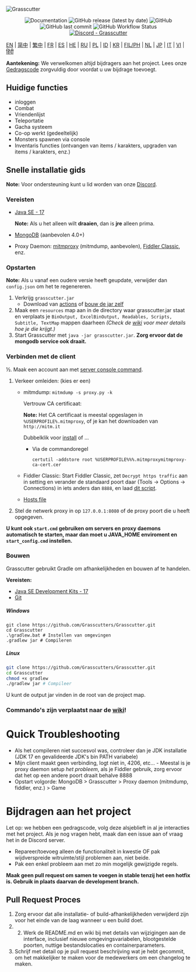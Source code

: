 ![Grasscutter](https://socialify.git.ci/Grasscutters/Grasscutter/image?description=1&forks=1&issues=1&language=1&logo=https%3A%2F%2Fs2.loli.net%2F2022%2F04%2F25%2FxOiJn7lCdcT5Mw1.png&name=1&owner=1&pulls=1&stargazers=1&theme=Light)
<div align="center"><img alt="Documentation" src="https://img.shields.io/badge/Wiki-Grasscutter-blue?style=for-the-badge&link=https://github.com/Grasscutters/Grasscutter/wiki&link=https://github.com/Grasscutters/Grasscutter/wiki"> <img alt="GitHub release (latest by date)" src="https://img.shields.io/github/v/release/Grasscutters/Grasscutter?logo=java&style=for-the-badge"> <img alt="GitHub" src="https://img.shields.io/github/license/Grasscutters/Grasscutter?style=for-the-badge"> <img alt="GitHub last commit" src="https://img.shields.io/github/last-commit/Grasscutters/Grasscutter?style=for-the-badge"> <img alt="GitHub Workflow Status" src="https://img.shields.io/github/actions/workflow/status/Grasscutters/Grasscutter/build.yml?branch=development&logo=github&style=for-the-badge"></div>

<div align="center"><a href="https://discord.gg/T5vZU6UyeG"><img alt="Discord - Grasscutter" src="https://img.shields.io/discord/965284035985305680?label=Discord&logo=discord&style=for-the-badge"></a></div>

[EN](../README.md) | [简中](README_zh-CN.md) | [繁中](README_zh-TW.md) | [FR](README_fr-FR.md) | [ES](README_es-ES.md) | [HE](README_HE.md) | [RU](README_ru-RU.md) | [PL](README_pl-PL.md) | [ID](README_id-ID.md) | [KR](README_ko-KR.md) | [FIL/PH](README_fil-PH.md) | [NL](README_NL.md) | [JP](README_ja-JP.md) | [IT](README_it-IT.md) | [VI](README_vi-VN.md) | [हिंदी](README_hn-IN.md)

**Aantekening:** We verwelkomen altijd bijdragers aan het project. Lees onze [Gedragscode](https://github.com/Grasscutters/Grasscutter/blob/development/README_NL.md#bijdragen-aan-het-project) zorgvuldig door voordat u uw bijdrage toevoegt.

## Huidige functies

* inloggen
* Combat
* Vriendenlijst
* Teleportatie
* Gacha systeem
* Co-op werkt (gedeeltelijk)
* Monsters spawnen via console
* Inventaris functies (ontvangen van items / karakters, upgraden van items / karakters, enz.)


## Snelle installatie gids

**Note:** Voor ondersteuning kunt u lid worden van onze [Discord](https://discord.gg/T5vZU6UyeG).

### Vereisten

* [Java SE - 17](https://www.oracle.com/java/technologies/javase/jdk17-archive-downloads.html)

  **Note:** Als u het alleen wilt **draaien**, dan is **jre** alleen prima.

* [MongoDB](https://www.mongodb.com/try/download/community) (aanbevolen 4.0+)

* Proxy Daemon: [mitmproxy](https://mitmproxy.org/) (mitmdump, aanbevolen), [Fiddler Classic](https://telerik-fiddler.s3.amazonaws.com/fiddler/FiddlerSetup.exe), enz.

### Opstarten

**Note:** Als u vanaf een oudere versie heeft geupdate, verwijder dan `config.json` om het te regenereren.

1. Verkrijg `grasscutter.jar`
   - Download van [actions](https://github.com/Grasscutters/Grasscutter/actions) of [bouw de jar zelf](#Bouwen)
2. Maak een `resources` map aan in de directory waar grasscutter.jar staat en verplaats je `BinOutput, ExcelBinOutput, Readables, Scripts, Subtitle, TextMap` mappen daarheen *(Check de [wiki](https://github.com/Grasscutters/Grasscutter/wiki) voor meer details hoe je die krijgt.)*
3. Start Grasscutter met `java -jar grasscutter.jar`. **Zorg ervoor dat de mongodb service ook draait.**

### Verbinden met de client

½. Maak een account aan met [server console command](https://github.com/Grasscutters/Grasscutter/wiki/Commands#targeting).

1. Verkeer omleiden: (kies er een)
    - mitmdump: `mitmdump -s proxy.py -k`

      Vertrouw CA certificaat:

      **Note:** Het CA certificaat is meestal opgeslagen in `%USERPROFILE%.mitmproxy`, of je kan het downloaden van `http://mitm.it`

      Dubbelklik voor [install](https://docs.microsoft.com/en-us/skype-sdk/sdn/articles/installing-the-trusted-root-certificate#installing-a-trusted-root-certificate) of ...

      - Via de commandoregel

        ```Shell
        certutil -addstore root %USERPROFILE%%%.mitmproxymitmproxy-ca-cert.cer
        ```

    - Fiddler Classic: Start Fiddler Classic, zet `Decrypt https traffic` aan in setting en verander de standaard poort daar (Tools -> Options -> Connections) in iets anders dan `8888`, en laad [dit script](https://github.com/Grasscutters/Grasscutter/wiki/Resources#fiddler-classic-jscript).

    - [Hosts file](https://github.com/Grasscutters/Grasscutter/wiki/Resources#hosts-file)

2. Stel de netwerk proxy in op `127.0.0.1:8080` of de proxy poort die u heeft opgegeven.

**U kunt ook `start.cmd` gebruiken om servers en proxy daemons automatisch te starten, maar dan moet u JAVA_HOME enviroment en `start_config.cmd` instellen.**

### Bouwen

Grasscutter gebruikt Gradle om afhankelijkheden en bouwen af te handelen.

**Vereisten:**

- [Java SE Development Kits - 17](https://www.oracle.com/java/technologies/javase/jdk17-archive-downloads.html)
- [Git](https://git-scm.com/downloads)

##### Windows

```Shell
git clone https://github.com/Grasscutters/Grasscutter.git
cd Grasscutter
.\gradlew.bat # Instellen van omgevingen
.gradlew jar # Compileren
```

##### Linux

```bash
git clone https://github.com/Grasscutters/Grasscutter.git
cd Grasscutter
chmod +x gradlew
./gradlew jar # Compileer
```

U kunt de output jar vinden in de root van de project map.

### Commando's zijn verplaatst naar de [wiki](https://github.com/Grasscutters/Grasscutter/wiki/Commands)!

# Quick Troubleshooting

* Als het compileren niet succesvol was, controleer dan je JDK installatie (JDK 17 en gevalideerde JDK's bin PATH variabele)
* Mijn client maakt geen verbinding, logt niet in, 4206, etc... - Meestal is je proxy daemon setup *het probleem*, als je
  Fiddler gebruik, zorg ervoor dat het op een andere poort draait behalve 8888
* Opstart volgorde: MongoDB > Grasscutter > Proxy daemon (mitmdump, fiddler, enz.) > Game




# Bijdragen aan het project

Let op: we hebben een gedragscode, volg deze alsjeblieft in al je interacties met het project. Als je nog vragen hebt, maak dan een issue aan of vraag het in de Discord server.

- Repareer/toevoeg alleen de functionaliteit in kwestie OF pak wijdverspreide witruimte/stijl problemen aan, niet beide.
- Pak een enkel probleem aan met zo min mogelijk gewijzigde regels.

**Maak geen pull request om samen te voegen in stable tenzij het een hotfix is. Gebruik in plaats daarvan de development branch.**

## Pull Request Proces

1. Zorg ervoor dat alle installatie- of build-afhankelijkheden verwijderd zijn voor het einde van de laag wanneer u een build doet.
2. 2. Werk de README.md en wiki bij met details van wijzigingen aan de interface, inclusief nieuwe omgevingsvariabelen, blootgestelde poorten, nuttige bestandslocaties en containerparameters.
3. Schrijf met detail op je pull request beschrijving wat je hebt gecommit, om het makkelijker te maken voor de medewerkers om een changelog te maken.
